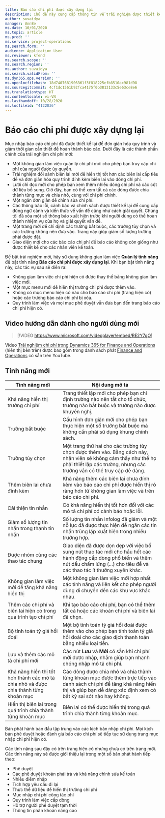 ```yaml
---
title: Báo cáo chi phí được xây dựng lại
description: Chủ đề này cung cấp thông tin về trải nghiệm được thiết kế lại và xây dựng lại cho mục nhập báo cáo chi phí.
author: suvaidya
manager: AnnBe
ms.date: 10/01/2020
ms.topic: article
ms.prod: ''
ms.service: project-operations
ms.search.form: ''
audience: Application User
ms.reviewer: kfend
ms.search.scope: ''
ms.search.region: ''
ms.author: suvaidya
ms.search.validFrom: ''
ms.dyn365.ops.version: ''
ms.openlocfilehash: 18d7407681906361f3f818225efb8510ac981d98
ms.sourcegitcommit: 4cf1dc1561b92fca4175f0b3813133c5e63ce8e6
ms.translationtype: HT
ms.contentlocale: vi-VN
ms.lasthandoff: 10/28/2020
ms.locfileid: "4122836"
---
```

# <a name="expense-reports-reimagined"></a>Báo cáo chi phí được xây dựng lại

Mục nhập báo cáo chi phí đã được thiết kế lại để đơn giản hóa quy trình và giảm thời gian cần thiết để hoàn thành báo cáo. Dưới đây là các thành phần chính của trải nghiệm chi phí mới:

- Một không gian làm việc quản lý chi phí mới cho phép bạn truy cập chi phí của người được ủy quyền.
- Trải nghiệm đối sánh biên lai mới để hiển thị tốt hơn các biên lai cấp tiêu đề và đơn giản hóa quy trình đính kèm biên lai vào dòng chi phí.
- Lưới chỉ đọc mới cho phép bạn xem thêm nhiều dòng chi phí và các cột dữ liệu bổ sung. Giờ đây, bạn có thể xem tất cả các dòng được chia thành từng mục và chia nhỏ, cùng với chi phí chính.
- Một ngăn đơn giản để chỉnh sửa chi phí.
- Các thông báo lỗi, cảnh báo và chính sách được thiết kế lại để cung cấp đúng ngữ cảnh và kiến thức về vấn đề cũng như cách giải quyết. Chúng tôi đã xóa một số thông báo xuất hiện trước khi người dùng có thể hoàn thành nhiệm vụ của họ và giải quyết vấn đề.
- Một trang mới để chỉ định các trường bắt buộc, các trường tùy chọn và các trường không nên đưa vào. Trang này giúp giảm số lượng trường phải được đặt.
- Giao diện mới cho các báo cáo chi phí để báo cáo không còn giống như được thiết kế cho các nhân viên kế toán.

Để bật trải nghiệm mới, hãy sử dụng không gian làm việc **Quản lý tính năng** để bật tính năng **Báo cáo chi phí được xây dựng lại**. Khi bạn bật tính năng này, các tác vụ sau sẽ diễn ra:

- Không gian làm việc chi phí hiện có được thay thế bằng không gian làm việc mới.
- Một mục menu mới để hiển thị trường chi phí được thêm vào.
- Không có mục menu hiện có nào cho báo cáo chi phí (trang hiện có) hoặc các trường báo cáo chi phí bị xóa.
- Quy trình làm việc và mọi mục phê duyệt vẫn đưa bạn đến trang báo cáo chi phí hiện có.

## <a name="getting-started-video-for-new-users"></a>Video hướng dẫn dành cho người dùng mới

> [!VIDEO https://www.microsoft.com/videoplayer/embed/RE2Y7gO]

Video [Trải nghiệm chi phí trong Dynamics 365 for Finance and Operations](https://youtu.be/Ocy-MsTvEE0) (hiển thị bên trên) được bao gồm trong danh sách phát [Finance and Operations](https://www.youtube.com/playlist?list=PLcakwueIHoT_SYfIaPGoOhloFoCXiUSyW) có sẵn trên YouTube.

## <a name="new-features"></a>Tính năng mới

| Tính năng mới | Nội dung mô tả |
|---|----|
| Khả năng hiển thị trường chi phí | Trang thiết lập mới cho phép bạn chỉ định trường nào nên tắt cho tổ chức, trường nào bắt buộc và trường nào được khuyến nghị. |
| Trường bắt buộc | Cấu hình đơn giản mới cho phép bạn thực hiện một số trường bắt buộc mà không cần phải sử dụng khung chính sách. |
| Trường tùy chọn | Một trang thứ hai cho các trường tùy chọn được thêm vào. Bằng cách này, nhân viên sẽ không cảm thấy như thể họ phải thiết lập các trường, nhưng các trường vẫn có thể truy cập dễ dàng. |
| Thêm biên lai chưa đính kèm | Khả năng thêm các biên lai chưa đính kèm vào báo cáo chi phí được hiển thị rõ ràng hơn từ không gian làm việc và trên báo cáo chi phí. |
| Cải thiện tin nhắn | Có khả năng hiển thị tốt hơn đối với các mô tả chi phí có cảnh báo hoặc lỗi. |
| Giảm số lượng tin nhắn trong thanh tin nhắn| Số lượng tin nhắn Infolog đã giảm và một nỗ lực đã được thực hiện để ngăn các tin nhắn trùng lặp xuất hiện trong nhiều trường hợp. |
| Được nhóm cùng các thao tác chung | Giao diện đã được dọn dẹp với việc bổ sung nút thao tác mới cho hầu hết các hành động cấp dòng phổ biến và thêm nút dấu chấm lửng (...) cho tiêu đề và các thao tác ít thường xuyên khác. |
| Không gian làm việc mới để tăng khả năng hiển thị | Một không gian làm việc mới hợp nhất các tính năng và liên kết cho phép người dùng di chuyển đến các khu vực khác nhau. |
| Thêm các chi phí và biên lai hiện có trong quá trình tạo chi phí | Khi tạo báo cáo chi phí, bạn có thể thêm tất cả hoặc các khoản chi phí và biên lai đã chọn. |
| Bộ tính toán tỷ giá hối đoái | Một bộ tính toán tỷ giá hối đoái được thêm vào cho phép bạn tính toán tỷ giá hối đoái cho các giao dịch thanh toán bằng nhiều loại tiền. |
| Lưu và thêm các mô tả chi phí mới | Các nút **Lưu** và **Mới** có sẵn khi chi phí mới được nhập, nhằm giúp bạn nhanh chóng nhập mô tả chi phí. |
| Khả năng hiển thị tốt hơn thành các mô tả chia nhỏ và được chia thành từng khoản mục | Các dòng được chia nhỏ và chia thành từng khoản mục được thêm trực tiếp vào danh sách chi phí để tăng khả năng hiển thị và giúp bạn dễ dàng xác định xem có bất kỳ sai sót nào hay không. |
| Hiển thị biên lai trong quá trình chia thành từng khoản mục | Biên lai có thể được hiển thị trong quá trình chia thành từng khoản mục. |

Bản phát hành ban đầu tập trung vào các kịch bản nhập chi phí. Mọi kịch bản phê duyệt hoặc đánh giá báo cáo chi phí sẽ tiếp tục sử dụng trang mục nhập chi phí hiện có.

Các tính năng sau đây có trên trang hiện có nhưng chưa có trên trang mới. Các tính năng này sẽ được giới thiệu lại trong một số bản phát hành tiếp theo:

- Phê duyệt
- Các phê duyệt khoản phải trả và khả năng chỉnh sửa kế toán
- Nhiều điểm nhập
- Tích hợp yêu cầu đi lại
- Thực thể dữ liệu để hiển thị trường chi phí
- Mục nhập chi phí công tác phí
- Quy trình làm việc cấp dòng
- Hỗ trợ người phê duyệt tạm thời
- Thông tin phân khoản nâng cao
